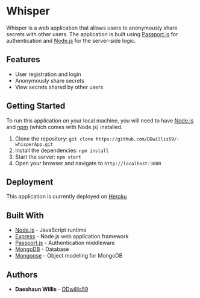 # Whisper

Whisper is a web application that allows users to anonymously share secrets with other users. The application is built using [Passport.js](http://www.passportjs.org/) for authentication and [Node.js](https://nodejs.org/) for the server-side logic.

## Features

- User registration and login
- Anonymously share secrets
- View secrets shared by other users

## Getting Started

To run this application on your local machine, you will need to have [Node.js](https://nodejs.org/) and [npm](https://www.npmjs.com/) (which comes with Node.js) installed.

1. Clone the repository: `git clone https://github.com/DDwillis59/-whisperApp.git`
2. Install the dependencies: `npm install`
3. Start the server: `npm start`
4. Open your browser and navigate to `http://localhost:3000`

## Deployment

This application is currently deployed on [Heroku](https://hidden-coast-74511.herokuapp.com/)

## Built With

- [Node.js](https://nodejs.org/) - JavaScript runtime
- [Express](https://expressjs.com/) - Node.js web application framework
- [Passport.js](http://www.passportjs.org/) - Authentication middleware
- [MongoDB](https://www.mongodb.com/) - Database
- [Mongoose](https://mongoosejs.com/) - Object modeling for MongoDB

## Authors

- **Daeshaun Willis** - [DDwillis59](https://github.com/DDwillis59)
